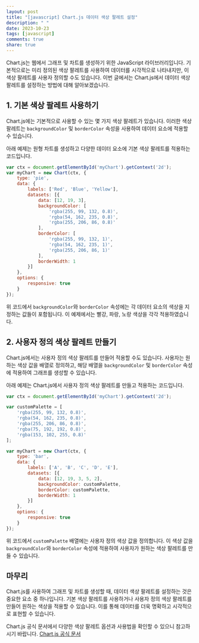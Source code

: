 ```yaml
---
layout: post
title: "[javascript] Chart.js 데이터 색상 팔레트 설정"
description: " "
date: 2023-10-23
tags: [javascript]
comments: true
share: true
---
```


Chart.js는 웹에서 그래프 및 차트를 생성하기 위한 JavaScript 라이브러리입니다. 기본적으로는 미리 정의된 색상 팔레트를 사용하여 데이터를 시각적으로 나타내지만, 이 색상 팔레트를 사용자 정의할 수도 있습니다. 이번 글에서는 Chart.js에서 데이터 색상 팔레트를 설정하는 방법에 대해 알아보겠습니다.

## 1. 기본 색상 팔레트 사용하기
Chart.js에는 기본적으로 사용할 수 있는 몇 가지 색상 팔레트가 있습니다. 이러한 색상 팔레트는 `backgroundColor` 및 `borderColor` 속성을 사용하여 데이터 요소에 적용할 수 있습니다.

아래 예제는 원형 차트를 생성하고 다양한 데이터 요소에 기본 색상 팔레트를 적용하는 코드입니다.

```javascript
var ctx = document.getElementById('myChart').getContext('2d');
var myChart = new Chart(ctx, {
    type: 'pie',
    data: {
        labels: ['Red', 'Blue', 'Yellow'],
        datasets: [{
            data: [12, 19, 3],
            backgroundColor: [
                'rgba(255, 99, 132, 0.8)',
                'rgba(54, 162, 235, 0.8)',
                'rgba(255, 206, 86, 0.8)'
            ],
            borderColor: [
                'rgba(255, 99, 132, 1)',
                'rgba(54, 162, 235, 1)',
                'rgba(255, 206, 86, 1)'
            ],
            borderWidth: 1
        }]
    },
    options: {
        responsive: true
    }
});
```

위 코드에서 `backgroundColor`와 `borderColor` 속성에는 각 데이터 요소의 색상을 지정하는 값들이 포함됩니다. 이 예제에서는 빨강, 파랑, 노랑 색상을 각각 적용하였습니다.

## 2. 사용자 정의 색상 팔레트 만들기
Chart.js에서는 사용자 정의 색상 팔레트를 만들어 적용할 수도 있습니다. 사용자는 원하는 색상 값을 배열로 정의하고, 해당 배열을 `backgroundColor` 및 `borderColor` 속성에 적용하여 그래프를 생성할 수 있습니다.

아래 예제는 Chart.js에서 사용자 정의 색상 팔레트를 만들고 적용하는 코드입니다.

```javascript
var ctx = document.getElementById('myChart').getContext('2d');

var customPalette = [
    'rgba(255, 99, 132, 0.8)',
    'rgba(54, 162, 235, 0.8)',
    'rgba(255, 206, 86, 0.8)',
    'rgba(75, 192, 192, 0.8)',
    'rgba(153, 102, 255, 0.8)'
];

var myChart = new Chart(ctx, {
    type: 'bar',
    data: {
        labels: ['A', 'B', 'C', 'D', 'E'],
        datasets: [{
            data: [12, 19, 3, 5, 2],
            backgroundColor: customPalette,
            borderColor: customPalette,
            borderWidth: 1
        }]
    },
    options: {
        responsive: true
    }
});
```

위 코드에서 `customPalette` 배열에는 사용자 정의 색상 값을 정의합니다. 이 색상 값을 `backgroundColor`와 `borderColor` 속성에 적용하여 사용자가 원하는 색상 팔레트를 만들 수 있습니다.

## 마무리
Chart.js를 사용하여 그래프 및 차트를 생성할 때, 데이터 색상 팔레트를 설정하는 것은 중요한 요소 중 하나입니다. 기본 색상 팔레트를 사용하거나 사용자 정의 색상 팔레트를 만들어 원하는 색상을 적용할 수 있습니다. 이를 통해 데이터를 더욱 명확하고 시각적으로 표현할 수 있습니다.

Chart.js 공식 문서에서 다양한 색상 팔레트 옵션과 사용법을 확인할 수 있으니 참고하시기 바랍니다. [Chart.js 공식 문서](https://www.chartjs.org/docs/latest/)